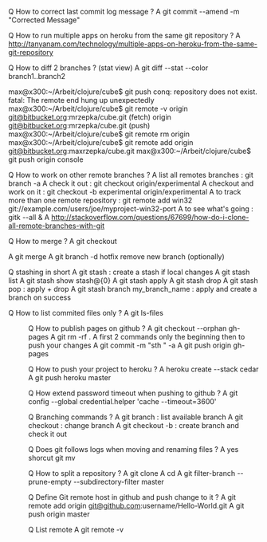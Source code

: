 Q How to correct last commit log message ?
A  git commit --amend -m "Corrected Message"

Q How to run multiple apps on heroku from the same git repository ?
A http://tanyanam.com/technology/multiple-apps-on-heroku-from-the-same-git-repository

Q How to diff 2 branches ? (stat view)
A git diff --stat --color branch1..branch2

max@x300:~/Arbeit/clojure/cube$ git push
conq: repository does not exist.
fatal: The remote end hung up unexpectedly
max@x300:~/Arbeit/clojure/cube$ git remote -v
origin                          git@bitbucket.org:mrzepka/cube.git (fetch)
origin                          git@bitbucket.org:mrzepka/cube.git (push)
max@x300:~/Arbeit/clojure/cube$ git remote rm origin
max@x300:~/Arbeit/clojure/cube$ git remote add origin git@bitbucket.org:maxrzepka/cube.git
max@x300:~/Arbeit/clojure/cube$ git push origin console


Q How to work on other remote branches ?
A list all remotes branches : git branch -a
A check it out : git checkout origin/experimental
A checkout and work on it : git checkout -b experimental origin/experimental
A to track more than one remote repository : git remote add win32 git://example.com/users/joe/myproject-win32-port
A to see what's going : gitk --all &
A http://stackoverflow.com/questions/67699/how-do-i-clone-all-remote-branches-with-git

Q How to merge ?
A git checkout <main branch>
A git merge <new branch>
A git branch -d hotfix remove new branch (optionally)

Q stashing in short
A git stash : create a stash if local changes
A git stash list
A git stash show stash@{0}
A git stash apply
A git stash drop
A git stash pop : apply + drop
A git stash branch my_branch_name <stash> : apply and create a branch on success

Q How to list commited files only ?
A git ls-files <dir>

Q How to publish pages on github ?
A git checkout --orphan gh-pages
A git rm -rf .
A first 2 commands only the beginning then to push your changes
A git commit -m "sth " -a
A git push origin gh-pages

Q How to push your project to heroku ?
A heroku create --stack cedar
A git push heroku master

Q How extend password timeout when pushing to github ?
A  git config --global credential.helper 'cache --timeout=3600'

Q Branching commands ?
A git branch : list available branch
A git checkout <branch name> : change branch
A git checkout -b <branch name> : create branch and check it out


Q Does git follows logs when moving and renaming files ?
A yes  shorcut git mv

Q How to split a repository ?
A git clone <your project>
A cd <your project>
A git filter-branch --prune-empty --subdirectory-filter <directory you want to extract> master

Q Define Git remote host in github and push change to it ?
A git remote add origin git@github.com:username/Hello-World.git
A git push origin master

Q List remote
A git remote -v
